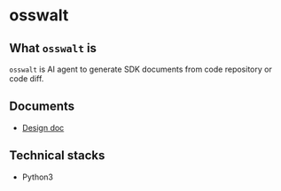 # osswalt

## What `osswalt` is

`osswalt` is AI agent to generate SDK documents from code repository or code diff.

## Documents

- [Design doc](https://docs.google.com/document/d/1lI8GuOGahWlk0jQ8x-Gb125Z_F0iXcjUAE6Npvk0miQ/edit?tab=t.0)

## Technical stacks

- Python3
